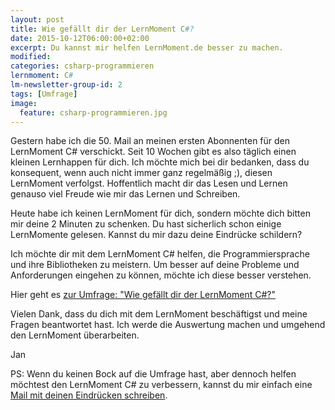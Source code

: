 ```yaml
---
layout: post
title: Wie gefällt dir der LernMoment C#?
date: 2015-10-12T06:00:00+02:00
excerpt: Du kannst mir helfen LernMoment.de besser zu machen.
modified:
categories: csharp-programmieren
lernmoment: C#
lm-newsletter-group-id: 2
tags: [Umfrage]
image:
  feature: csharp-programmieren.jpg
---
```


Gestern habe ich die 50. Mail an meinen ersten Abonnenten für den LernMoment C# verschickt. Seit 10 Wochen gibt es also täglich einen kleinen Lernhappen für dich. Ich möchte mich bei dir bedanken, dass du konsequent, wenn auch nicht immer ganz regelmäßig ;), diesen LernMoment verfolgst. Hoffentlich macht dir das Lesen und Lernen genauso viel Freude wie mir das Lernen und Schreiben.

Heute habe ich keinen LernMoment für dich, sondern möchte dich bitten mir deine 2 Minuten zu schenken. Du hast sicherlich schon einige LernMomente gelesen. Kannst du mir dazu deine Eindrücke schildern?

Ich möchte dir mit dem LernMoment C# helfen, die Programmiersprache und ihre Bibliotheken zu meistern. Um besser auf deine Probleme und Anforderungen eingehen zu können, möchte ich diese besser verstehen.

Hier geht es [zur Umfrage: "Wie gefällt dir der LernMoment C#?"](https://docs.google.com/forms/d/1TgZ0nMdTO3yJ4tmwfZcUFLW45LK63B1iryzjTGbtHdI/viewform?usp=send_form)

Vielen Dank, dass du dich mit dem LernMoment beschäftigst und meine Fragen beantwortet hast. Ich werde die Auswertung machen und umgehend den LernMoment überarbeiten.

Jan

PS: Wenn du keinen Bock auf die Umfrage hast, aber dennoch helfen möchtest den LernMoment C# zu verbessern, kannst du mir einfach eine [Mail mit deinen Eindrücken schreiben](mailto:jan@lernmoment.de). 
